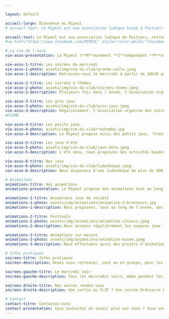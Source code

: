 ```yaml
---

layout: default

accueil-large: Bienvenue au Mipeul
# accueil-text: Le Mipeul est une association ludique basée à Poitiers. Nous organisons des soirées jeu de société mais aussi des animations autour du jeu de société.

accueil-text: Le Mipeul est une association ludique de Poitiers, retrouvez nous sur [Facebook](https://www.facebook.com/MIPEUL) 
#<a href="https://www.facebook.com/MIPEUL" style="color:white;">Facebook</a>

# La vie de l'asso
vie-asso-presentation: Le Mipeul (**M**ouvement **I**ndépendant **P**our l'**E**xploration de l'**U**nivers **L**udique) est une association 1901 qui se réunit régulièrement pour proposer des activités à ses membres et des animations à tous.

vie-asso-1-titre: Les soirées du mercredi
vie-asso-1-photo: assets/img/vie-du-club/grande-salle.jpeg
vie-asso-1-description: Retrouvez-nous le mercredi à partir de 18h30 au Centre d'animation des Couronneries [37 Rue Pierre de Coubertin à Poitiers](https://maps.app.goo.gl/i7Wi1qTQFtNcBz9F7) pour une soirée jeux de sociétés. Gros jeux, petits jeux, jeux d'ambience, il y en a pour tous les goûts. Venez gratuitement, seuls ou en groupe, jouer avec nous.

vie-asso-2-titre: Les soirées à thèmes
vie-asso-2-photo: assets/img/vie-du-club/soirees-theme.jpeg
vie-asso-2-description: Plusieurs fois dans l'année, l'association organise des soirées Ordinaires Extra, avec un thème donné et des activités accordées. Retrouvez toutes les informations sur [Facebook](https://www.facebook.com/MIPEUL).

vie-asso-3-titre: Les gros jeux
vie-asso-3-photo: assets/img/vie-du-club/gros-jeux.jpeg
vie-asso-3-description: Régulièrement, l'association organise des soirées spéciales "Gros Jeux" qui permettent de réunir des joueurs autour d'une partie de plusieurs heures. Pour y participer, contactez-nous au préalable. 
#FIXME

vie-asso-4-titre: Les petits jeux
vie-asso-4-photo: assets/img/vie-du-club/roshambo.jpg
vie-asso-4-description: Le Mipeul propose aussi des petits jeux, "Créations Maison" souvent courts, parfois malins mais toujours funs.

vie-asso-5-titre: Les jeux d'été
vie-asso-5-photo: assets/img/vie-du-club/jeux-dete.jpeg
vie-asso-5-description: L'été venu, nous proposons des activités basées sur des jeux d'extérieur. Cornhole, Molky, Tour de Froebel ou Kubb n'auront plus de secret pour vous.

vie-asso-6-titre: Nos jeux
vie-asso-6-photo: assets/img/vie-du-club/ludotheque.jpeg
vie-asso-6-description: Nous disposons d'une ludothèque de plus de 500 jeux qui évolue en permanence. Nous faisons l'acquisition de dizaines de jeux chaque année afin de renouveler et de tenir à jour notre ludothèque.

# Animations
animations-titre: Nos animations
animations-presentation: Le Mipeul propose des animations tout au long de l'année pour partager notre passion du jeu de société au plus grand nombre. Pour en savoir plus ou nous proposer une animation, [contactez-nous](#contact).

animations-1-titre: Animations jeux de société
animations-1-photo: assets/img/animations/animation-3-brasseurs.jpg
animations-1-description: Nous proposons, tout au long de l'année, des animations pour plusieurs lieux et événements. Prévoyez des tables, on s'occupe du reste.

animations-2-titre: Festivals
animations-2-photo: assets/img/animations/animation-ultavia.jpeg
animations-2-description: Nous animons régulièrement les espaces jeux libres dans les festivals (FJP, Ultavia, le FLOP, ...).

animations-3-titre: Animations sur mesure
animations-3-photo: assets/img/animations/animation-musee.jpeg
animations-3-description: Nous effectuons aussi des projets d'animations spéciales, sur mesure, pour des lieux ou des idées originales.

# Infos pratiques
soirees-titre: Infos pratiques
soirees-description: Venez nous retrouver, seul ou en groupe, pour les soirées du Mipeul ! Aucune adhésion n'est requise pour venir jouer au Mipeul

soirees-gauche-titre: Le mercredi soir
soirees-gauche-description: Tous les mercredis soirs, même pendant les vacances, retrouvez-nous au Centre d'animation des Couronneries [37 Rue Pierre de Coubertin à Poitiers](https://maps.app.goo.gl/i7Wi1qTQFtNcBz9F7) à partir de 18h30.

soirees-droite-titre: Nos autres rendez-vous
soirees-droite-description: Une sortie au FLIP ? Une soirée Ordinaire Extra (plusieurs soirées spéciales par an) ? Une soirée jeux dans une yourte ? Une soirée gros jeu ? Pour ne rien rater, suivez-nous sur [Facebook](https://www.facebook.com/MIPEUL).

# Contact
contact-titre: Contactez-nous
contact-presentation: Vous souhaitez en savoir plus sur nous ? Vous souhaitez nous rejoindre ? Vous voulez nous dire que vous nous aimez ? Vous souhaitez organiser une animation ? N'hésitez pas à nous contacter !
---
```



